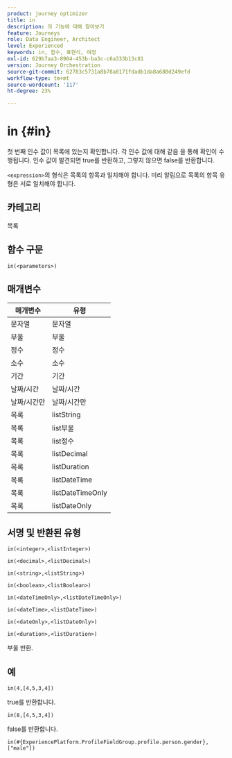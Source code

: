 ```yaml
---
product: journey optimizer
title: in
description: 의 기능에 대해 알아보기
feature: Journeys
role: Data Engineer, Architect
level: Experienced
keywords: in, 함수, 표현식, 여정
exl-id: 629b7aa3-8904-453b-ba3c-c6a333b13c81
version: Journey Orchestration
source-git-commit: 62783c5731a8b78a8171fdadb1da8a680d249efd
workflow-type: tm+mt
source-wordcount: '117'
ht-degree: 23%

---
```


# in {#in}

첫 번째 인수 값이 목록에 있는지 확인합니다. 각 인수 값에 대해 같음 을 통해 확인이 수행됩니다. 인수 값이 발견되면 true를 반환하고, 그렇지 않으면 false를 반환합니다.

`<expression>`의 형식은 목록의 항목과 일치해야 합니다. 미리 알림으로 목록의 항목 유형은 서로 일치해야 합니다.

## 카테고리

목록

## 함수 구문

`in(<parameters>)`

## 매개변수

| 매개변수 | 유형 |
|-----------|------------------|
| 문자열 | 문자열 |
| 부울 | 부울 |
| 정수 | 정수 |
| 소수 | 소수 |
| 기간 | 기간 |
| 날짜/시간 | 날짜/시간 |
| 날짜/시간만 | 날짜/시간만 |
| 목록 | listString |
| 목록 | list부울 |
| 목록 | list정수 |
| 목록 | listDecimal |
| 목록 | listDuration |
| 목록 | listDateTime |
| 목록 | listDateTimeOnly |
| 목록 | listDateOnly |

## 서명 및 반환된 유형

`in(<integer>,<listInteger>)`

`in(<decimal>,<listDecimal>)`

`in(<string>,<listString>)`

`in(<boolean>,<listBoolean>)`

`in(<dateTimeOnly>,<listDateTimeOnly>)`

`in(<dateTime>,<listDateTime>)`

`in(<dateOnly>,<listDateOnly>)`

`in(<duration>,<listDuration>)`

부울 반환.

## 예

`in(4,[4,5,3,4])`

true를 반환합니다.

`in(8,[4,5,3,4])`

false를 반환합니다.

`in(#{ExperiencePlatform.ProfileFieldGroup.profile.person.gender}, ["male"])`

